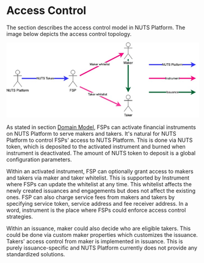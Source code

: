 # Access Control

The section describes the access control model in NUTS Platform. The image below depicts the access control topology.

![](../.gitbook/assets/access-control-6-.jpg)

As stated in section [Domain Model](domain-model-1.md),  FSPs can activate financial instruments on NUTS Platform to serve makers and takers. It's natural for NUTS Platform to control FSPs' access to NUTS Platform. This is done via NUTS token, which is deposited to the activated instrument and burned when instrument is deactivated. The amount of NUTS token to deposit is a global configuration parameters.

Within an activated instrument, FSP can optionally grant access to makers and takers via maker and taker whitelist. This is supported by Instrument where FSPs can update the whitelist at any time. This whitelist affects the newly created issuances and engagements but does not affect the existing ones. FSP can also charge service fees from makers and takers by specifying service token, service address and fee receiver address. In a word, instrument is the place where FSPs could enforce access control strategies.

Within an issuance, maker could also decide who are eligible takers. This could be done via custom maker properties which customizes the issuance. Takers' access control from maker is implemented in issuance. This is purely issuance-specific and NUTS Platform currently does not provide any standardized solutions.

